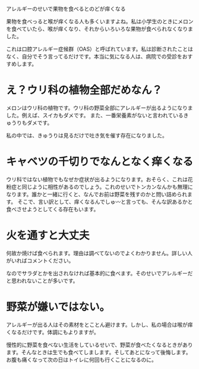 アレルギーのせいで果物を食べるとのどが痒くなる

果物を食べっると喉が痒くなる人も多くいますよね。私は小学生のときにメロンを食べていたら、喉が痒くなり、それからいろいろな果物が食べられなくなりました。

これは口腔アレルギー症候群（OAS）と呼ばれています。私は診断されたことはなく、自分でそう言ってるだけです。本当に気になる人は、病院での受診をおすすめします。

# え？ウリ科の植物全部だめなん？
メロンはウリ科の植物です。ウリ科の野菜全部にアレルギーが出るようになりました。例えば、スイカもダメです。
また、一番栄養素がないと言われているきゅうりもダメです。

私の中では、きゅうりは見るだけで吐き気を催す存在になりました。

# キャベツの千切りでなんとなく痒くなる
ウリ科ではない植物でもなぜか症状が出るようになります。おそらく、これは花粉症と同じように相性があるのでしょう。これのせいでトンカンなんかも無理になります。誰かと一緒に行くと、なんでお前は野菜を残すのかと問い詰められます。
そこで、言い訳として、痒くなるんでしゅ〰と言っても、そんな訳あるかと食べさせようとしてくる存在もいます。

# 火を通すと大丈夫

何故か焼けば食べられます。理由は調べてないのでよくわかりません。詳しい人がいればコメントください。

なのでサラダとかを出されなければ基本的に食べます。そのせいでアレルギーだと思われないことが多いです。

# 野菜が嫌いではない。

アレルギーが出る人はその素材をとことん避けます。しかし、私の場合は喉が痒くなるだけです。体調にもよりますが。

慢性的に野菜を食べない生活をしているせいで、野菜が食べたくなるときがあります。そんなときは生でも食べてしまします。そしてあとになって後悔します。お腹も痛くなって次の日はトイレに何回も行くことになるのに。


